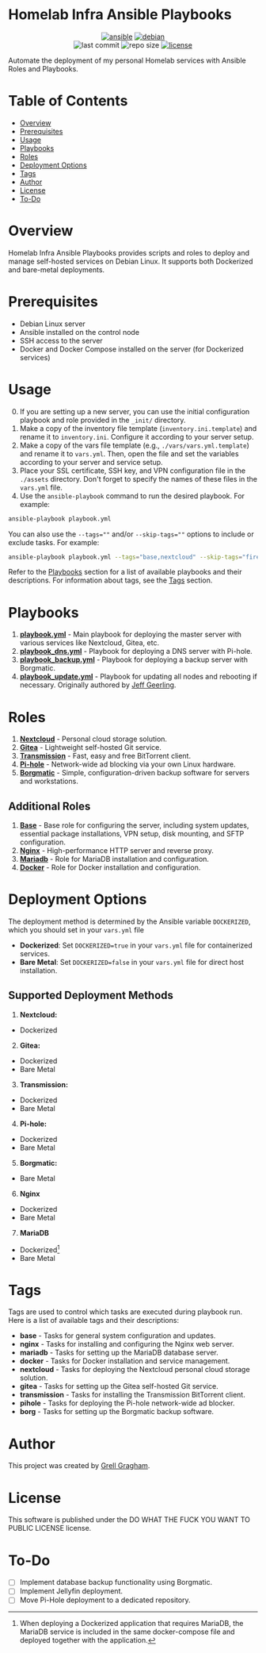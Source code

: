 # Homelab Infra Ansible Playbooks

<p align="center">
  <a href="https://www.ansible.com/"><img src="https://img.shields.io/badge/ansible-%231A1918.svg?style=for-the-badge&logo=ansible" alt="ansible"></a>
  <a href="https://www.debian.org/"><img src="https://img.shields.io/badge/Debian-D70A53?style=for-the-badge&logo=debian&logoColor=white" alt="debian"></a>
  <br>
  <img src="https://img.shields.io/github/last-commit/ggragham/homelab_infra" alt="last commit">
  <img src="https://img.shields.io/github/repo-size/ggragham/homelab_infra" alt="repo size">
  <a href="http://www.wtfpl.net/about/"><img src="https://img.shields.io/badge/License-WTFPL-brightgreen.svg" alt="license"></a>
</p>

Automate the deployment of my personal Homelab services with Ansible Roles and Playbooks.

# Table of Contents
- [Overview](#overview)
- [Prerequisites](#prerequisites)
- [Usage](#usage)
- [Playbooks](#playbooks)
- [Roles](#roles)
- [Deployment Options](#deployment-options)
- [Tags](#tags)
- [Author](#author)
- [License](#license)
- [To-Do](#to-do)

# Overview
Homelab Infra Ansible Playbooks provides scripts and roles to deploy and manage self-hosted services on Debian Linux. It supports both Dockerized and bare-metal deployments.

# Prerequisites
* Debian Linux server
* Ansible installed on the control node
* SSH access to the server
* Docker and Docker Compose installed on the server (for Dockerized services)

# Usage
0. If you are setting up a new server, you can use the initial configuration playbook and role provided in the `_init/` directory.
1. Make a copy of the inventory file template (`inventory.ini.template`) and rename it to `inventory.ini`. Configure it according to your server setup.
2. Make a copy of the vars file template (e.g., `./vars/vars.yml.template`) and rename it to `vars.yml`. Then, open the file and set the variables according to your server and service setup.
3. Place your SSL certificate, SSH key, and VPN configuration file in the `./assets` directory. Don't forget to specify the names of these files in the `vars.yml` file.
4. Use the `ansible-playbook` command to run the desired playbook. For example:
```bash
ansible-playbook playbook.yml
```
You can also use the `--tags=""` and/or `--skip-tags=""` options to include or exclude tasks. For example:
```bash
ansible-playbook playbook.yml --tags="base,nextcloud" --skip-tags="firewall"
```
Refer to the [Playbooks](#playbooks) section for a list of available playbooks and their descriptions. For information about tags, see the [Tags](#tags) section.

# Playbooks
1. [**playbook.yml**](./playbook.yml) - Main playbook for deploying the master server with various services like Nextcloud, Gitea, etc.
2. [**playbook_dns.yml**](./playbook_dns.yml) - Playbook for deploying a DNS server with Pi-hole.
3. [**playbook_backup.yml**](./playbook_backup.yml) - Playbook for deploying a backup server with Borgmatic.
4. [**playbook_update.yml**](./playbook_update.yml) - Playbook for updating all nodes and rebooting if necessary. Originally authored by [Jeff Geerling](https://github.com/geerlingguy/pi-cluster/blob/master/upgrade.yml).

# Roles
1. [**Nextcloud**](./roles/nextcloud/README.md) - Personal cloud storage solution.
2. [**Gitea**](./roles/gitea/README.md) - Lightweight self-hosted Git service.
3. [**Transmission**](./roles/transmission/README.md) - Fast, easy and free BitTorrent client.
4. [**Pi-hole**](./roles/pihole/README.md) - Network-wide ad blocking via your own Linux hardware.
5. [**Borgmatic**](./roles/borg/README.md) - Simple, configuration-driven backup software for servers and workstations.

## Additional Roles
1. [**Base**](./roles/base/README.md) - Base role for configuring the server, including system updates, essential package installations, VPN setup, disk mounting, and SFTP configuration.
2. [**Nginx**](./roles/nginx/README.md) - High-performance HTTP server and reverse proxy.
3. [**Mariadb**](./roles/mariadb/README.md) - Role for MariaDB installation and configuration.
4. [**Docker**](./roles/docker/README.md) - Role for Docker installation and configuration.

# Deployment Options
The deployment method is determined by the Ansible variable `DOCKERIZED`, which you should set in your `vars.yml` file
* **Dockerized**: Set `DOCKERIZED=true` in your `vars.yml` file for containerized services.
* **Bare Metal**: Set `DOCKERIZED=false` in your `vars.yml` file for direct host installation.

## Supported Deployment Methods
1. **Nextcloud:**
* Dockerized
2. **Gitea:**
* Dockerized
* Bare Metal
3. **Transmission:**
* Dockerized
* Bare Metal
4. **Pi-hole:**
* Dockerized
* Bare Metal
5. **Borgmatic:**
* Bare Metal
6. **Nginx**
* Dockerized
* Bare Metal
7. **MariaDB**
* Dockerized[^1]
* Bare Metal

[^1]: When deploying a Dockerized application that requires MariaDB, the MariaDB service is included in the same docker-compose file and deployed together with the application.

# Tags
Tags are used to control which tasks are executed during playbook run. Here is a list of available tags and their descriptions:
* **base** - Tasks for general system configuration and updates.
* **nginx** - Tasks for installing and configuring the Nginx web server.
* **mariadb** - Tasks for setting up the MariaDB database server.
* **docker** - Tasks for Docker installation and service management.
* **nextcloud** - Tasks for deploying the Nextcloud personal cloud storage solution.
* **gitea** - Tasks for setting up the Gitea self-hosted Git service.
* **transmission** - Tasks for installing the Transmission BitTorrent client.
* **pihole** - Tasks for deploying the Pi-hole network-wide ad blocker.
* **borg** - Tasks for setting up the Borgmatic backup software.

# Author
This project was created by [Grell Gragham](https://github.com/ggragham).

# License
This software is published under the DO WHAT THE FUCK YOU WANT TO PUBLIC LICENSE license.

# To-Do
- [ ] Implement database backup functionality using Borgmatic.
- [ ] Implement Jellyfin deployment.
- [ ] Move Pi-Hole deployment to a dedicated repository.
